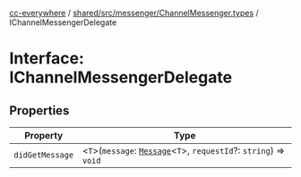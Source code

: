 [cc-everywhere](../../../../../index.md) / [shared/src/messenger/ChannelMessenger.types](../index.md) / IChannelMessengerDelegate

# Interface: IChannelMessengerDelegate

## Properties

| Property | Type |
| ------ | ------ |
| `didGetMessage` | <`T`\>(`message`: [`Message`](../../Message.types/type-aliases/Message.md)<`T`\>, `requestId`?: `string`) => `void` |
